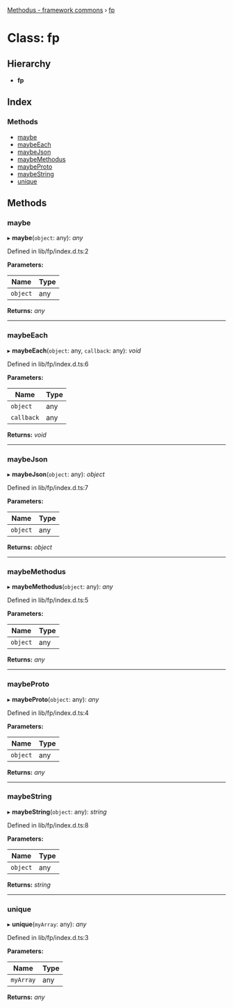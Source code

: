 [Methodus - framework commons](../globals.md) › [fp](modules/framework/common/fp.md)

# Class: fp

## Hierarchy

* **fp**

## Index

### Methods

* [maybe](#maybe)
* [maybeEach](#maybeeach)
* [maybeJson](#maybejson)
* [maybeMethodus](#maybemethodus)
* [maybeProto](#maybeproto)
* [maybeString](#maybestring)
* [unique](#unique)

## Methods

###  maybe

▸ **maybe**(`object`: any): *any*

Defined in lib/fp/index.d.ts:2

**Parameters:**

Name | Type |
------ | ------ |
`object` | any |

**Returns:** *any*

___

###  maybeEach

▸ **maybeEach**(`object`: any, `callback`: any): *void*

Defined in lib/fp/index.d.ts:6

**Parameters:**

Name | Type |
------ | ------ |
`object` | any |
`callback` | any |

**Returns:** *void*

___

###  maybeJson

▸ **maybeJson**(`object`: any): *object*

Defined in lib/fp/index.d.ts:7

**Parameters:**

Name | Type |
------ | ------ |
`object` | any |

**Returns:** *object*

___

###  maybeMethodus

▸ **maybeMethodus**(`object`: any): *any*

Defined in lib/fp/index.d.ts:5

**Parameters:**

Name | Type |
------ | ------ |
`object` | any |

**Returns:** *any*

___

###  maybeProto

▸ **maybeProto**(`object`: any): *any*

Defined in lib/fp/index.d.ts:4

**Parameters:**

Name | Type |
------ | ------ |
`object` | any |

**Returns:** *any*

___

###  maybeString

▸ **maybeString**(`object`: any): *string*

Defined in lib/fp/index.d.ts:8

**Parameters:**

Name | Type |
------ | ------ |
`object` | any |

**Returns:** *string*

___

###  unique

▸ **unique**(`myArray`: any): *any*

Defined in lib/fp/index.d.ts:3

**Parameters:**

Name | Type |
------ | ------ |
`myArray` | any |

**Returns:** *any*
